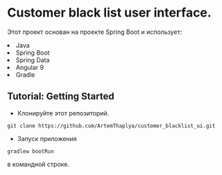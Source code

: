 # Customer black list user interface.
Этот проект основан на проекте Spring Boot и использует:
<li> Java
<li> Spring Boot
<li> Spring Data
<li> Angular 9
<li> Gradle

## Tutorial: Getting Started
- Клонируйте этот репозиторий.
```
git clone https://github.com/ArtemThaplya/customer_blacklist_ui.git
```
- Запуск приложения  
```
gradlew bootRun
```
в командной строке.
 

